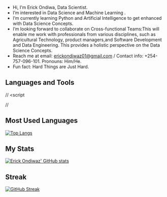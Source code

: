 - Hi, I’m Erick Ondiwa, Data Scientist.
- I’m interested in Data Science and Machine Learning .
- I’m currently learning Python and Artificial Intelligence to get enhanced with Data Science Concepts.
- I’m looking forward  to collaborate on Cross-functional Teams:This will enable me work with professionals from various disciplines, such as Agricultural Technology,  product managers,and Software Development and Data Engineering. This provides a holistic perspective on the Data Science Concepts.
- Reach me at email: erickondiwaz01@gmail.com / Contact info: +254-757-096-101.
 Pronouns: Him/He.
- Fun fact: Hard Things are Just Hard.


## Languages and Tools
<link rel="stylesheet" href="https://cdnjs.cloudflare.com/ajax/libs/font-awesome/6.0.0-beta3/css/all.min.css">
<!-- <link rel="stylesheet" href="https://kit.fontawesome.com/006d8b3681.js" crossorigin="anonymous""> -->


 // <script
<!--   src="https://kit.fontawesome.com/006d8b3681.js" crossorigin="anonymous"> -->
 // </script>

<p>
    <a href="https://www.w3.org/html/" target="_blank"> <i class="fa fa-html5" aria-hidden="true" alt="HTML5" width="40" height="40"></i></a> 
    <a href="https://www.w3.org/Style/CSS/" target="_blank"> <i class="fab fa-css3" alt="CSS3" width="40" height="40"></i></a> 
    <a href="https://www.javascript.com" target="_blank"> <i class="fa-brands fa-js" alt="JavaScript" width="40" height="40"></i></a> 
<!--     <a href="https://www.java.com" target="_blank"> <img src="https://cdn.jsdelivr.net/npm/simple-icons@3.13.0/icons/java.svg" alt="Java" width="40" height="40"/> </a>  -->
    <a href="https://www.python.org" target="_blank"> <i class="fab fa-python" alt="Python" width="40" height="40"></i></a> 
    <a href="https://www.php.net" target="_blank"> <i class="fa-brands fa-php" alt="PHP" width="40" height="40"></i></a> 
    <a href="https://www.rust-lang.org" target="_blank"> <i class="fa-brands fa-rust" alt="Rust" width="40" height="40"></i></a> 
</p>

## Most Used Languages


 [![Top Langs](https://github-readme-stats.vercel.app/api/top-langs/?username=Erick-Ondiwa&layout=compact&langs_count=10)](https://github.com/Erick-Ondiwa/github-readme-stats)


## My Stats

[![Erick Ondiwaz' GitHub stats](https://github-readme-stats.vercel.app/api?username=Erick-Ondiwa&show_icons=true&theme=radical)](https://github.com/Erick-Ondiwa/github-readme-stats)



## Streak

[![GitHub Streak](https://streak-stats.demolab.com?user=Erick-Ondiwa&theme=radical)](https://git.io/streak-stats)


